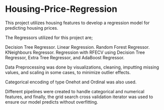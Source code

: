 # Housing-Price-Regression
This project utilizes housing features to develop a regression model for predicting housing prices.

The Regressors utilized for this project are;

Decision Tree Regressor.
Linear Regression.
Random Forest Regressor.
KNeighbours Regressor.
Regression with RFECV using Decision Tree Regressor, Extra Tree Regressor, and AdaBoost Regressor.

Data Preprocessing was done by visualizations, cleaning, imputting missing values, and scaling in some cases, to minimize outlier effects.

Categorical encoding of type Onehot and Ordinal was also used.

Different pipelines were created to handle categorical and numerical features, and finally, the grid search cross validation iterator was used to ensure our model predicts without overfitting.
